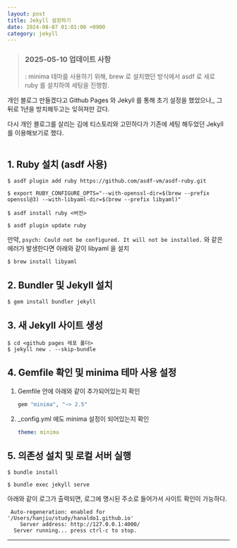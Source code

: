 ```yaml
---
layout: post
title: Jekyll 설정하기
date: 2024-08-07 01:01:00 +0900
category: jekyll
---
```


> ### 2025-05-10 업데이트 사항
> : minima 테마를 사용하기 위해, brew 로 설치했던 방식에서 asdf 로 새로 ruby 를 설치하여 세팅을 진행함.

개인 블로그 만들겠다고 Github Pages 와 Jekyll 를 통해 초기 설정을 했었으나,, 그 뒤로 1년을 방치해두고는 잊혀져만 갔다.   

다시 개인 블로그를 살리는 김에 티스토리와 고민하다가 기존에 세팅 해두었던 Jekyll 를 이용해보기로 했다.<br><br>

##  1. Ruby 설치 (asdf 사용)

```shell
$ asdf plugin add ruby https://github.com/asdf-vm/asdf-ruby.git

$ export RUBY_CONFIGURE_OPTS="--with-openssl-dir=$(brew --prefix openssl@3) --with-libyaml-dir=$(brew --prefix libyaml)"

$ asdf install ruby <버전>

$ asdf plugin update ruby
```

만약, `psych: Could not be configured. It will not be installed.` 와 같은 에러가 발생한다면 아래와 같이 libyaml 을 설치


```shell
$ brew install libyaml
```

## 2. Bundler 및 Jekyll 설치

```shell
$ gem install bundler jekyll
```

## 3. 새 Jekyll 사이트 생성
```shell
$ cd <github pages 레포 폴더>
$ jekyll new . --skip-bundle
```

## 4. Gemfile 확인 및 minima 테마 사용 설정
1. Gemfile 안에 아래와 같이 추가되어있는지 확인

   ````ruby
   gem "minima", "~> 2.5"
   ````

2. _config.yml 에도 minima 설정이 되어있는지 확인

   ```yaml
   theme: minima
   ```

## 5. 의존성 설치 및 로컬 서버 실행

```shell
$ bundle install

$ bundle exec jekyll serve
```

아래와 같이 로그가 출력되면, 로그에 명시된 주소로 들어가서 사이트 확인이 가능하다.

```shell
 Auto-regeneration: enabled for '/Users/hanjiu/study/hanaldo1.github.io'
    Server address: http://127.0.0.1:4000/
  Server running... press ctrl-c to stop.
```

<hr/>
